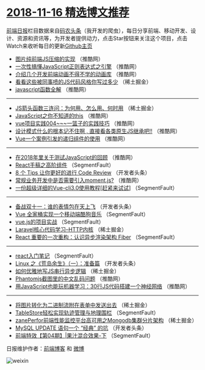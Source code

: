 # [2018-11-16 精选博文推荐](http://hao.caibaojian.com/date/2018/11/16)

[前端日报](http://caibaojian.com/c/news)栏目数据来自[码农头条](http://hao.caibaojian.com/)（我开发的爬虫），每日分享前端、移动开发、设计、资源和资讯等，为开发者提供动力，点击Star按钮来关注这个项目，点击Watch来收听每日的更新[Github主页](https://github.com/kujian/frontendDaily)
* [图片纯前端JS压缩的实现](http://hao.caibaojian.com/91965.html) （推酷网）
* [一次性搞懂JavaScript正则表达式之引擎](http://hao.caibaojian.com/91966.html) （推酷网）
* [介绍几个开发前端动画不得不学的动画库](http://hao.caibaojian.com/91963.html) （推酷网）
* [看看这些被同事喷的JS代码风格你写过多少](http://hao.caibaojian.com/91908.html) （稀土掘金）
* [javascript函数全解](http://hao.caibaojian.com/91964.html) （推酷网）

***
* [JS箭头函数三连问：为何用、怎么用、何时用](http://hao.caibaojian.com/91903.html) （稀土掘金）
* [JavaScript之你不知道的this](http://hao.caibaojian.com/91960.html) （推酷网）
* [vue项目实践004~~~一篮子的实践技巧](http://hao.caibaojian.com/91959.html) （推酷网）
* [设计模式什么的根本记不住啊 , 直接看各类原生JS继承吧!!](http://hao.caibaojian.com/91961.html) （推酷网）
* [Vue一个案例引发的递归组件的使用](http://hao.caibaojian.com/91956.html) （推酷网）

***
* [在2018年里关于测试JavaScript的回顾](http://hao.caibaojian.com/91958.html) （推酷网）
* [React手稿之高阶组件](http://hao.caibaojian.com/91894.html) （SegmentFault）
* [8 个 Tips 让你更好的进行 Code Review](http://hao.caibaojian.com/91930.html) （开发者头条）
* [常规业务开发中是否需要引入moment.js?](http://hao.caibaojian.com/91957.html) （推酷网）
* [一份超级详细的Vue-cli3.0使用教程[赶紧来试试]](http://hao.caibaojian.com/91880.html) （SegmentFault）

***
* [备战双十一：谁的表情包在天上飞](http://hao.caibaojian.com/91932.html) （开发者头条）
* [Vue 全家桶实现一个移动端酷狗音乐](http://hao.caibaojian.com/91881.html) （SegmentFault）
* [vue.js的项目实战](http://hao.caibaojian.com/91882.html) （SegmentFault）
* [Laravel核心代码学习&#8211;HTTP内核](http://hao.caibaojian.com/91904.html) （稀土掘金）
* [React 重要的一次重构：认识异步渲染架构 Fiber](http://hao.caibaojian.com/91883.html) （SegmentFault）

***
* [react入门笔记](http://hao.caibaojian.com/91884.html) （SegmentFault）
* [Linux 之《荒岛余生》（一）：准备篇](http://hao.caibaojian.com/91937.html) （开发者头条）
* [如何优雅地写JS串行异步逻辑](http://hao.caibaojian.com/91897.html) （稀土掘金）
* [Phantomjs截图里的中文乱码问题](http://hao.caibaojian.com/91954.html) （推酷网）
* [用JavaScript也能玩机器学习：30行JS代码搭建一个神经网络](http://hao.caibaojian.com/91955.html) （推酷网）

***
* [将图片转化为二进制流附在表单中发送出去](http://hao.caibaojian.com/91910.html) （稀土掘金）
* [TableStore轻松实现轨迹管理与地理围栏](http://hao.caibaojian.com/91889.html) （SegmentFault）
* [zanePerfor前端性能监控平台高可用之Mongodb集群分片架构](http://hao.caibaojian.com/91900.html) （稀土掘金）
* [MySQL UPDATE 语句一个 “经典” 的坑](http://hao.caibaojian.com/91920.html) （开发者头条）
* [前端特效【第04期】|果汁混合效果-下](http://hao.caibaojian.com/91890.html) （SegmentFault）

日报维护作者：[前端博客](http://caibaojian.com/) 和 [微博](http://caibaojian.com/go/weibo)

![weixin](https://user-images.githubusercontent.com/3055447/38468989-651132ac-3b80-11e8-8e6b-15122322a9d7.png)